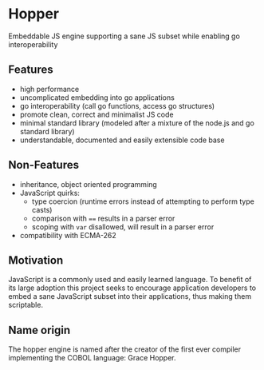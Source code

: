 # Hopper

Embeddable JS engine supporting a sane JS subset while enabling go interoperability

## Features

- high performance
- uncomplicated embedding into go applications
- go interoperability (call go functions, access go structures)
- promote clean, correct and minimalist JS code
- minimal standard library (modeled after a mixture of the node.js and go standard library)
- understandable, documented and easily extensible code base

## Non-Features

- inheritance, object oriented programming
- JavaScript quirks:
    - type coercion (runtime errors instead of attempting to perform type casts)
    - comparison with `==` results in a parser error
    - scoping with `var` disallowed, will result in a parser error
- compatibility with ECMA-262

## Motivation

JavaScript is a commonly used and easily learned language. To benefit of its
large adoption this project seeks to encourage application developers to embed
a sane JavaScript subset into their applications, thus making them scriptable.

## Name origin

The hopper engine is named after the creator of the first ever compiler
implementing the COBOL language: Grace Hopper.
